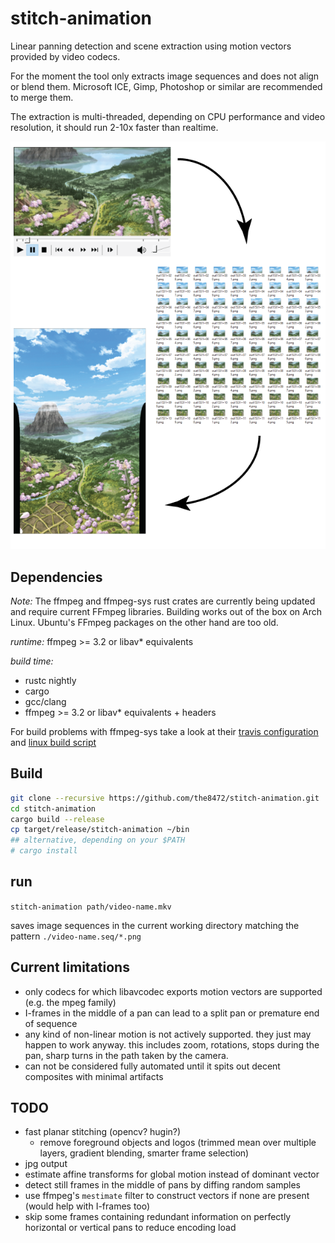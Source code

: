 # stitch-animation

Linear panning detection and scene extraction using motion vectors provided by video codecs.

For the moment the tool only extracts image sequences and does not align or blend them.
Microsoft ICE, Gimp, Photoshop or similar are recommended to merge them.

The extraction is multi-threaded, depending on CPU performance and video resolution,
it should run 2-10x faster than realtime. 

![video to frame sequence to composite](doc/video,%20frames,%20composite.png)

## Dependencies

*Note:* The ffmpeg and ffmpeg-sys rust crates are currently being updated and require current FFmpeg libraries.
Building works out of the box on Arch Linux. Ubuntu's FFmpeg packages on the other hand are too old. 

*runtime:* ffmpeg >= 3.2 or libav* equivalents
  
*build time:*

* rustc nightly
* cargo
* gcc/clang
* ffmpeg >= 3.2 or libav* equivalents + headers

For build problems with ffmpeg-sys take a look at their [travis configuration](https://github.com/meh/rust-ffmpeg-sys/blob/master/.travis.yml)
and [linux build script](https://github.com/meh/rust-ffmpeg-sys/blob/master/.travis/install_linux.sh)
 
## Build

```sh
git clone --recursive https://github.com/the8472/stitch-animation.git
cd stitch-animation
cargo build --release
cp target/release/stitch-animation ~/bin
## alternative, depending on your $PATH
# cargo install 
```

## run

`stitch-animation path/video-name.mkv`

saves image sequences in the current working directory matching the pattern  `./video-name.seq/*.png`



## Current limitations

* only codecs for which libavcodec exports motion vectors are supported (e.g. the mpeg family)
* I-frames in the middle of a pan can lead to a split pan or premature end of sequence
* any kind of non-linear motion is not actively supported. they just may happen to work anyway. this includes
  zoom, rotations, stops during the pan, sharp turns in the path taken by the camera.
* can not be considered fully automated until it spits out decent composites with minimal artifacts
  

## TODO

* fast planar stitching (opencv? hugin?) 
  * remove foreground objects and logos (trimmed mean over multiple layers, gradient blending, smarter frame selection)
* jpg output
* estimate affine transforms for global motion instead of dominant vector
* detect still frames in the middle of pans by diffing random samples
* use ffmpeg's `mestimate` filter to construct vectors if none are present (would help with I-frames too)
* skip some frames containing redundant information on perfectly horizontal or vertical pans to reduce encoding load
 